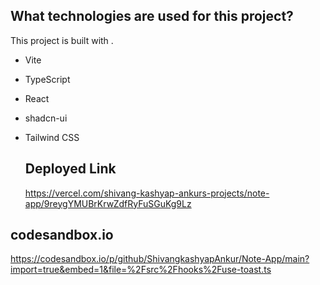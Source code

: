 ## What technologies are used for this project?

This project is built with .

- Vite
- TypeScript
- React
- shadcn-ui
- Tailwind CSS

  ## Deployed Link
  https://vercel.com/shivang-kashyap-ankurs-projects/note-app/9reygYMUBrKrwZdfRyFuSGuKg9Lz

## codesandbox.io
  https://codesandbox.io/p/github/ShivangkashyapAnkur/Note-App/main?import=true&embed=1&file=%2Fsrc%2Fhooks%2Fuse-toast.ts
